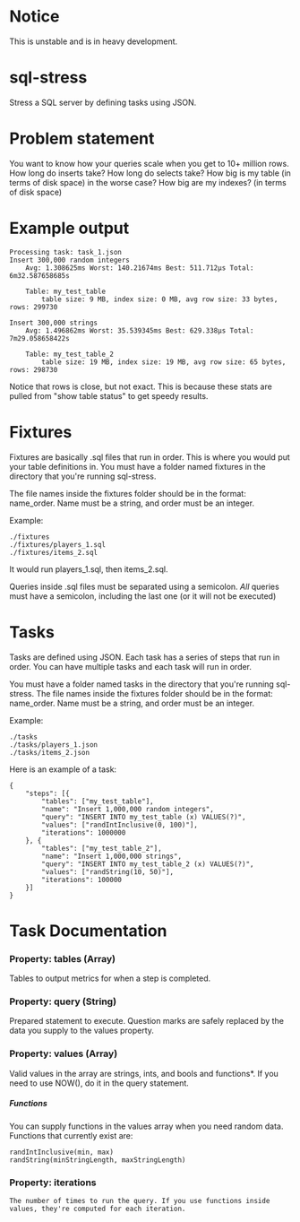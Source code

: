 # Notice

This is unstable and is in heavy development. 

# sql-stress
Stress a SQL server by defining tasks using JSON.

# Problem statement

You want to know how your queries scale when you get to 10+ million rows. How long do inserts take? How long do selects take? How big is my table (in terms of disk space) in the worse case? How big are my indexes? (in terms of disk space)

# Example output
    Processing task: task_1.json
	Insert 300,000 random integers
		Avg: 1.308625ms Worst: 140.21674ms Best: 511.712µs Total: 6m32.587658685s 

		Table: my_test_table
			table size: 9 MB, index size: 0 MB, avg row size: 33 bytes, rows: 299730 
			
	Insert 300,000 strings
		Avg: 1.496862ms Worst: 35.539345ms Best: 629.338µs Total: 7m29.058658422s 

		Table: my_test_table_2
			table size: 19 MB, index size: 19 MB, avg row size: 65 bytes, rows: 298730 

Notice that rows is close, but not exact. This is because these stats are pulled from "show table status" to get speedy results.




# Fixtures

Fixtures are basically .sql files that run in order. This is where you would put your table definitions in. You must have a folder named fixtures in the directory that you're running sql-stress.

The file names inside the fixtures folder should be in the format: name_order. Name must be a string, and order must be an integer.

Example:

    ./fixtures
    ./fixtures/players_1.sql
    ./fixtures/items_2.sql
  
It would run players_1.sql, then items_2.sql. 

Queries inside .sql files must be separated using a semicolon. _All_ queries must have a semicolon, including the last one (or it will not be executed)

# Tasks

Tasks are defined using JSON. Each task has a series of steps that run in order. You can have multiple tasks and each task will run in order.

You must have a folder named tasks in the directory that you're running sql-stress. The file names inside the fixtures folder should be in the format: name_order. Name must be a string, and order must be an integer.

Example:

    ./tasks
    ./tasks/players_1.json
    ./tasks/items_2.json
    
Here is an example of a task:

    {
    	"steps": [{
    		"tables": ["my_test_table"],
    		"name": "Insert 1,000,000 random integers",
    		"query": "INSERT INTO my_test_table (x) VALUES(?)",
    		"values": ["randIntInclusive(0, 100)"],
    		"iterations": 1000000
    	}, {
    		"tables": ["my_test_table_2"],
    		"name": "Insert 1,000,000 strings",
    		"query": "INSERT INTO my_test_table_2 (x) VALUES(?)",
    		"values": ["randString(10, 50)"],
    		"iterations": 100000
    	}]
    }

# Task Documentation

### Property: tables (Array)
  Tables to output metrics for when a step is completed. 
  
### Property: query (String)
  Prepared statement to execute. Question marks are safely replaced by the data you supply to the values property.
  
### Property: values (Array)
  Valid values in the array are strings, ints, and bools and functions*. If you need to use NOW(), do it in the query statement.
  
##### Functions
  You can supply functions in the values array when you need random data. Functions that currently exist are:
  
    randIntInclusive(min, max)
    randString(minStringLength, maxStringLength)
    
### Property: iterations
    The number of times to run the query. If you use functions inside values, they're computed for each iteration.






